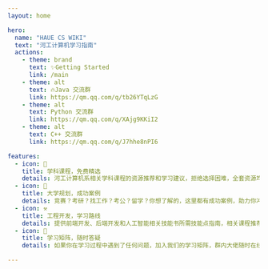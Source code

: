 ```yaml
---
layout: home

hero:
  name: "HAUE CS WIKI"
  text: "河工计算机学习指南"
  actions:
    - theme: brand
      text: ✨Getting Started
      link: /main
    - theme: alt
      text: 🔥Java 交流群
      link: https://qm.qq.com/q/tb26YTqLzG
    - theme: alt
      text: Python 交流群
      link: https://qm.qq.com/q/XAjg9KKiI2
    - theme: alt
      text: C++ 交流群
      link: https://qm.qq.com/q/J7hhe8nPI6

features:
  - icon: 📖
    title: 学科课程，免费精选
    details: 河工计算机系相关学科课程的资源推荐和学习建议，拒绝选择困难，全套资源均免费获取，放心食用。
  - icon: 📝
    title: 大学规划，成功案例
    details: 竞赛？考研？找工作？考公？留学？你想了解的，这里都有成功案例，助力你冲击名校和大厂。
  - icon: ⚒️
    title: 工程开发，学习路线
    details: 提供前端开发、后端开发和人工智能相关技能书所需技能点指南，相关课程推荐，补齐教学短板。
  - icon: 🤗
    title: 学习矩阵，随时答疑
    details: 如果你在学习过程中遇到了任何问题，加入我们的学习矩阵，群内大佬随时在线答疑。

---
```

